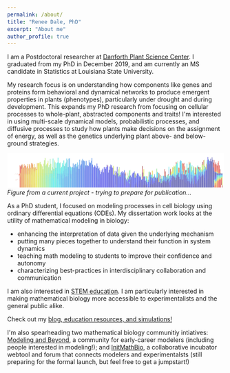 ```yaml
---
permalink: /about/
title: "Renee Dale, PhD"
excerpt: "About me"
author_profile: true
---
```

I am a Postdoctoral researcher at [Danforth Plant Science Center](https://www.danforthcenter.org/). I graduated from my PhD in December 2019, and am currently an MS candidate in Statistics at Louisiana State University. 

My research focus is on understanding how components like genes and proteins form behavioral and dynamical networks to produce emergent properties in plants (phenotypes), particularly under drought and during development. This expands my PhD research from focusing on cellular processes to whole-plant, abstracted components and traits! I'm interested in using multi-scale dynamical models, probabilistic processes, and diffusive processes to study how plants make decisions on the assignment of energy, as well as the genetics underlying plant above- and below-ground strategies. 

![modeling image](Include2.png "pretty")
_Figure from a current project - trying to prepare for publication..._ 

As a PhD student, I focused on modeling processes in cell biology using ordinary differential equations (ODEs). My dissertation work looks at the utility of mathematical modeling in biology: 
* enhancing the interpretation of data given the underlying mechanism
* putting many pieces together to understand their function in system dynamics
* teaching math modeling to students to improve their confidence and autonomy
* characterizing best-practices in interdisciplinary collaboration and communication

I am also interested in [STEM education](https://rdale1.github.io/teaching/). I am particularly interested in making mathematical biology more accessible to experimentalists and the general public alike.

Check out my [blog, education resources, and simulations!](https://iambecomecomputational.wordpress.com/)

I'm also spearheading two mathematical biology communitiy intiatives: [Modeling and Beyond](https://amoghpj.github.io/modeling-and-beyond/), a community for early-career modelers (including people interested in modeling!); and [InitMathBio](https://initmathbio.com), a collaborative incubator webtool and forum that connects modelers and experimentalsts (still preparing for the formal launch, but feel free to get a jumpstart!) 

